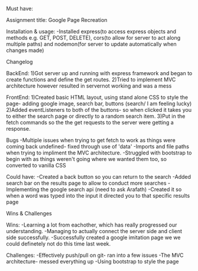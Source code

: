 Must have:

Assignment title: Google Page Recreation

Installation & usage: 
-Installed express(to access express objects and methods e.g. GET, POST, DELETE), cors(to allow for server to act along multiple paths) and nodemon(for server to update automatically when changes made)

Changelog

BackEnd:
1)Got server up and running with express framework and began to create functions and define the get routes.
2)Tried to implement MVC architecture however resulted in servernot working and was a mess

FrontEnd:
1)Created basic HTML layout, using stand alone CSS to style the page- adding google image, search bar, buttons (search/ I am feeling lucky)
2)Added eventListeners to both of the buttons- so when clicked it takes you to either the search page or directly to a random search item.
3)Put in the fetch commands so the the get requests to the server were getting a response.

Bugs
-Multiple issues when trying to get fetch to work as things were coming back undefined- fixed through use of 'data'
-Imports and file paths when trying to impliment the MVC architecture.
-Struggled with bootstrap to begin with as things weren't going where we wanted them too, so converted to vanilla CSS

Could have:
-Created a back button so you can return to the search
-Added search bar on the results page to allow to conduct more searches
-Implementing the google search api (need to ask Arafath)
-Created it so when a word was typed into the input it directed you to that specific results page

Wins & Challenges

Wins: 
-Learning a lot from eachother, which has really progressed our understanding.
-Managing to actually connect the server side and client side successfully.
-Successfully created a google imitation page we we could definetely not do this time last week.

Challenges:
-Effectively push/pull on git- ran into a few issues 
-The MVC architecture- messed everything up
-Using bootstrap to style the page